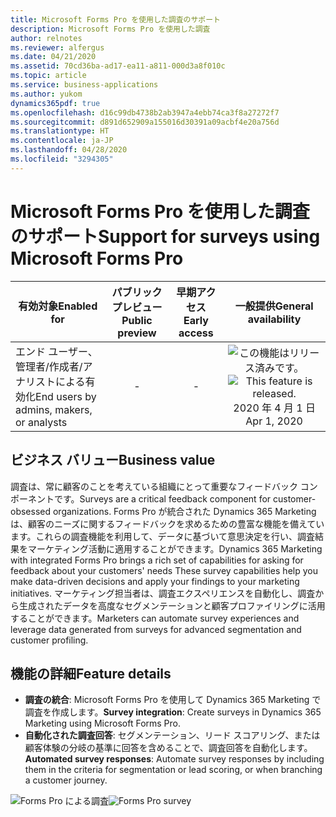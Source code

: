 ```yaml
---
title: Microsoft Forms Pro を使用した調査のサポート
description: Microsoft Forms Pro を使用した調査
author: relnotes
ms.reviewer: alfergus
ms.date: 04/21/2020
ms.assetid: 70cd36ba-ad17-ea11-a811-000d3a8f010c
ms.topic: article
ms.service: business-applications
ms.author: yukom
dynamics365pdf: true
ms.openlocfilehash: d16c99db4738b2ab3947a4ebb74ca3f8a27272f7
ms.sourcegitcommit: d891d652909a155016d30391a09acbf4e20a756d
ms.translationtype: HT
ms.contentlocale: ja-JP
ms.lasthandoff: 04/28/2020
ms.locfileid: "3294305"
---
```

# <a name="support-for-surveys-using-microsoft-forms-pro"></a><span data-ttu-id="56c14-103">Microsoft Forms Pro を使用した調査のサポート</span><span class="sxs-lookup"><span data-stu-id="56c14-103">Support for surveys using Microsoft Forms Pro</span></span>


| <span data-ttu-id="56c14-104">有効対象</span><span class="sxs-lookup"><span data-stu-id="56c14-104">Enabled for</span></span>    |  <span data-ttu-id="56c14-105">パブリック プレビュー</span><span class="sxs-lookup"><span data-stu-id="56c14-105">Public preview</span></span> | <span data-ttu-id="56c14-106">早期アクセス</span><span class="sxs-lookup"><span data-stu-id="56c14-106">Early access</span></span> | <span data-ttu-id="56c14-107">一般提供</span><span class="sxs-lookup"><span data-stu-id="56c14-107">General availability</span></span> | 
| ---------- | :----------: |:----------: |:----------: |
|<span data-ttu-id="56c14-108">エンド ユーザー、管理者/作成者/アナリストによる有効化</span><span class="sxs-lookup"><span data-stu-id="56c14-108">End users by admins, makers, or analysts</span></span>|-|-| <span data-ttu-id="56c14-109">![この機能はリリース済みです。](/dynamics365-release-plan/media/green-checkmark.png "この機能はリリース済みです。")</span><span class="sxs-lookup"><span data-stu-id="56c14-109">![This feature is released.](/dynamics365-release-plan/media/green-checkmark.png "This feature is released.")</span></span> <span data-ttu-id="56c14-110">2020 年 4 月 1 日</span><span class="sxs-lookup"><span data-stu-id="56c14-110">Apr 1, 2020</span></span>|


## <a name="business-value"></a><span data-ttu-id="56c14-111">ビジネス バリュー</span><span class="sxs-lookup"><span data-stu-id="56c14-111">Business value</span></span>
<!-- bv start -->
<span data-ttu-id="56c14-112">調査は、常に顧客のことを考えている組織にとって重要なフィードバック コンポーネントです。</span><span class="sxs-lookup"><span data-stu-id="56c14-112">Surveys are a critical feedback component for customer-obsessed organizations.</span></span> <span data-ttu-id="56c14-113">Forms Pro が統合された Dynamics 365 Marketing は、顧客のニーズに関するフィードバックを求めるための豊富な機能を備えています。これらの調査機能を利用して、データに基づいて意思決定を行い、調査結果をマーケティング活動に適用することができます。</span><span class="sxs-lookup"><span data-stu-id="56c14-113">Dynamics 365 Marketing with integrated Forms Pro brings a rich set of capabilities for asking for feedback about your customers' needs These survey capabilities help you make data-driven decisions and apply your findings to your marketing initiatives.</span></span> <span data-ttu-id="56c14-114">マーケティング担当者は、調査エクスペリエンスを自動化し、調査から生成されたデータを高度なセグメンテーションと顧客プロファイリングに活用することができます。</span><span class="sxs-lookup"><span data-stu-id="56c14-114">Marketers can automate survey experiences and leverage data generated from surveys for advanced segmentation and customer profiling.</span></span>
<!-- bv end -->



## <a name="feature-details"></a><span data-ttu-id="56c14-115">機能の詳細</span><span class="sxs-lookup"><span data-stu-id="56c14-115">Feature details</span></span>
<!--feature detail start -->
- <span data-ttu-id="56c14-116">**調査の統合**: Microsoft Forms Pro を使用して Dynamics 365 Marketing で調査を作成します。</span><span class="sxs-lookup"><span data-stu-id="56c14-116">**Survey integration**: Create surveys in Dynamics 365 Marketing using Microsoft Forms Pro.</span></span>
- <span data-ttu-id="56c14-117">**自動化された調査回答**: セグメンテーション、リード スコアリング、または顧客体験の分岐の基準に回答を含めることで、調査回答を自動化します。</span><span class="sxs-lookup"><span data-stu-id="56c14-117">**Automated survey responses**: Automate survey responses by including them in the criteria for segmentation or lead scoring, or when branching a customer journey.</span></span>
<!--feature detail end -->

<span data-ttu-id="56c14-118">![Forms Pro による調査](media/formspro.png "Forms Pro による調査")</span><span class="sxs-lookup"><span data-stu-id="56c14-118">![Forms Pro survey](media/formspro.png "Forms Pro survey")</span></span>
<!-- Picture 1 -->








